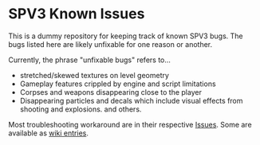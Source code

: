 # SPV3 Known Issues
This is a dummy repository for keeping track of known SPV3 bugs. The bugs listed here are likely unfixable for one reason or another.

Currently, the phrase "unfixable bugs" refers to...
- stretched/skewed textures on level geometry
- Gameplay features crippled by engine and script limitations
- Corpses and weapons disappearing close to the player
- Disappearing particles and decals which include visual effects from shooting and explosions.
and others.

Most troubleshooting workaround are in their respective [Issues](https://github.com/HaloSPV3/SPV3-Known-Issues/issues?q=is%3Aissue).
Some are available as [wiki entries](https://github.com/HaloSPV3/SPV3-Known-Issues/wiki).
